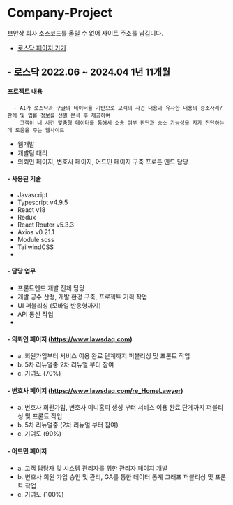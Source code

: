 # Company-Project
보안상 회사 소스코드를 올릴 수 없어 사이트 주소를 남깁니다. 
- [로스닥 페이지 가기](https://www.lawsdaq.com)



## - 로스닥 2022.06 ~ 2024.04 1년 11개월
 #### 프로젝트 내용
      - AI가 로스닥과 구글의 데이터를 기반으로 고객의 사건 내용과 유사한 내용의 승소사례/판례 및 법률 정보를 선별 분석 후 제공하여
        고객이 내 사건 맞춤형 데이터를 통해서 소송 여부 판단과 승소 가능성을 자가 진단하는데 도움을 주는 웹사이트
        
 - 웹개발
 - 개발팀 대리
 - 의뢰인 페이지, 변호사 페이지, 어드민 페이지 구축 프로튼 엔드 담당

#### - 사용된 기술
- Javascript
- Typescript v4.9.5
- React v18
- Redux
- React Router v5.3.3
- Axios v0.21.1
- Module scss
- TailwindCSS
- 
#### - 담당 업무
- 프론트엔드 개발 전체 담당
- 개발 공수 산정, 개발 환경 구축, 프로젝트 기획 작업
- UI 퍼블리싱 (모바일 반응형까지)
- API 통신 작업
- 
#### - 의뢰인 페이지 (https://www.lawsdaq.com)
   - a. 회원가입부터 서비스 이용 완료 단계까지 퍼블리싱 및 프론트 작업
   - b. 5차 리뉴얼중 2차 리뉴얼 부터 참여
   - c. 기여도 (70%)

#### - 변호사 페이지 (https://www.lawsdaq.com/re_HomeLawyer)
   - a. 변호사 회원가입, 변호사 미니홈피 생성 부터 서비스 이용 완료 단계까지 퍼블리싱 및 프론트 작업
   - b. 5차 리뉴얼중 (2차 리뉴얼 부터 참여)
   - c. 기여도 (90%)

#### - 어드민  페이지
   - a. 고객 담당자 및 시스템 관리자를 위한 관리자 페이지 개발
   - b. 변호사 회원 가입 승인 및 관리, GA를 통한 데이터 통계 그래프 퍼블리싱 및 프론트 작업
   - c. 기여도 (100%)



